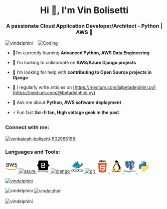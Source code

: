 <h1 align="center">Hi 👋, I'm Vin Bolisetti</h1>
<h3 align="center">A passionate Cloud Application Developer/Architect - Python | AWS 🥷</h3>

<img align="right" alt="Coding" width="400" src="https://cdn.dribbble.com/users/1162077/screenshots/3848914/programmer.gif">

<p align="left"> <img src="https://komarev.com/ghpvc/?username=vindelphini&label=Profile%20views&color=0e75b6&style=flat" alt="vindelphini" /> </p>

- 🌱I’m currently learning **Advanced Python, AWS Data Engineering**

- 👯 I’m looking to collaborate on **AWS/Azure Django projects**

- 🤝 I’m looking for help with **contributing to Open Source projects in Django**

- 📝 I regularly write articles on [https://medium.com/@betadelphini.py](https://medium.com/@betadelphini.py)

- 💬 Ask me about **Python, AWS software deployment**

- ⚡ Fun fact **Sci-fi fan, High voltage geek in the past**

<h3 align="left">Connect with me:</h3>
<p align="left">
<a href="https://linkedin.com/in/venkatesh-bolisetti-502965198" target="blank"><img align="center" src="https://raw.githubusercontent.com/rahuldkjain/github-profile-readme-generator/master/src/images/icons/Social/linked-in-alt.svg" alt="venkatesh-bolisetti-502965198" height="30" width="40" /></a>
</p>

<h3 align="left">Languages and Tools:</h3>
<p align="left"> <a href="https://aws.amazon.com" target="_blank" rel="noreferrer"> <img src="https://raw.githubusercontent.com/devicons/devicon/master/icons/amazonwebservices/amazonwebservices-original-wordmark.svg" alt="aws" width="40" height="40"/> </a> <a href="https://azure.microsoft.com/en-in/" target="_blank" rel="noreferrer"> <img src="https://www.vectorlogo.zone/logos/microsoft_azure/microsoft_azure-icon.svg" alt="azure" width="40" height="40"/> </a> <a href="https://getbootstrap.com" target="_blank" rel="noreferrer"> <img src="https://raw.githubusercontent.com/devicons/devicon/master/icons/bootstrap/bootstrap-plain-wordmark.svg" alt="bootstrap" width="40" height="40"/> </a> <a href="https://www.djangoproject.com/" target="_blank" rel="noreferrer"> <img src="https://cdn.worldvectorlogo.com/logos/django.svg" alt="django" width="40" height="40"/> </a> <a href="https://www.docker.com/" target="_blank" rel="noreferrer"> <img src="https://raw.githubusercontent.com/devicons/devicon/master/icons/docker/docker-original-wordmark.svg" alt="docker" width="40" height="40"/> </a> <a href="https://git-scm.com/" target="_blank" rel="noreferrer"> <img src="https://www.vectorlogo.zone/logos/git-scm/git-scm-icon.svg" alt="git" width="40" height="40"/> </a> <a href="https://www.w3.org/html/" target="_blank" rel="noreferrer"> <img src="https://raw.githubusercontent.com/devicons/devicon/master/icons/html5/html5-original-wordmark.svg" alt="html5" width="40" height="40"/> </a> <a href="https://www.linux.org/" target="_blank" rel="noreferrer"> <img src="https://raw.githubusercontent.com/devicons/devicon/master/icons/linux/linux-original.svg" alt="linux" width="40" height="40"/> </a> <a href="https://www.postgresql.org" target="_blank" rel="noreferrer"> <img src="https://raw.githubusercontent.com/devicons/devicon/master/icons/postgresql/postgresql-original-wordmark.svg" alt="postgresql" width="40" height="40"/> </a> <a href="https://www.python.org" target="_blank" rel="noreferrer"> <img src="https://raw.githubusercontent.com/devicons/devicon/master/icons/python/python-original.svg" alt="python" width="40" height="40"/> </a> </p>

<p align="left"> <a href="https://github.com/ryo-ma/github-profile-trophy"><img src="https://github-profile-trophy.vercel.app/?username=vindelphini&theme=tokyonight" alt="vindelphini" /></a> </p>

<p><img align="left" src="https://github-readme-stats.vercel.app/api/top-langs?username=vindelphini&show_icons=true&locale=en&layout=compact&theme=tokyonight" alt="vindelphini" /></p>

<p>&nbsp;<img align="center" src="https://github-readme-stats.vercel.app/api?username=vindelphini&show_icons=true&locale=en&theme=tokyonight" alt="vindelphini" /></p>

<p><img align="center" src="https://github-readme-streak-stats.herokuapp.com/?user=vindelphini&&theme=tokyonight" alt="vindelphini" /></p>
